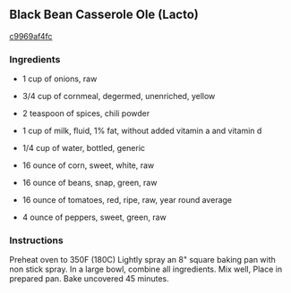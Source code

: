 ## Black Bean Casserole Ole (Lacto)

[c9969af4fc](https://recipeland.com/recipe/v/black-bean-casserole-ole-lacto-5292)

### Ingredients

 - 1 cup of onions, raw

 - 3/4 cup of cornmeal, degermed, unenriched, yellow

 - 2 teaspoon of spices, chili powder

 - 1 cup of milk, fluid, 1% fat, without added vitamin a and vitamin d

 - 1/4 cup of water, bottled, generic

 - 16 ounce of corn, sweet, white, raw

 - 16 ounce of beans, snap, green, raw

 - 16 ounce of tomatoes, red, ripe, raw, year round average

 - 4 ounce of peppers, sweet, green, raw

### Instructions

Preheat oven to 350F (180C) Lightly spray an 8" square baking pan with non stick spray. In a large bowl, combine all ingredients. Mix well, Place in prepared pan. Bake uncovered 45 minutes.